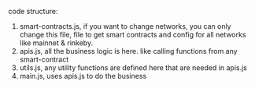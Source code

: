 code structure:
1. smart-contracts.js, if you want to change networks, you can only change this file, file to get smart contracts and config for all networks like mainnet & rinkeby.
2. apis.js, all the business logic is here. like calling functions from any smart-contract
3. utils.js, any utility functions are defined here that are needed in apis.js
4. main.js, uses apis.js to do the business